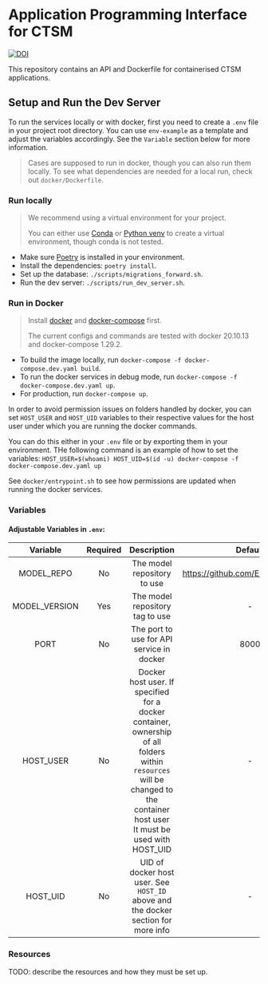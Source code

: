 # Application Programming Interface for CTSM

[![DOI](https://zenodo.org/badge/DOI/10.5281/zenodo.7310240.svg)](https://doi.org/10.5281/zenodo.7310240)

This repository contains an API and Dockerfile for containerised CTSM applications.

## Setup and Run the Dev Server

To run the services locally or with docker, first you need to create a `.env` file in your project root directory.
You can use `env-example` as a template and adjust the variables accordingly. See the `Variable` section below for more information.

> Cases are supposed to run in docker, though you can also run them locally. To see what dependencies are needed for a local run,
> check out `docker/Dockerfile`.

### Run locally
> We recommend using a virtual environment for your project.
>
> You can either use [Conda](https://docs.conda.io/en/latest/) or [Python venv](https://docs.python.org/3/library/venv.html) to create a virtual environment, though conda is not tested.

- Make sure [Poetry](https://python-poetry.org/) is installed in your environment.
- Install the dependencies: `poetry install`.
- Set up the database: `./scripts/migrations_forward.sh`.
- Run the dev server: `./scripts/run_dev_server.sh`.

### Run in Docker

> Install [docker](https://docs.docker.com/engine/install/) and [docker-compose](https://docs.docker.com/compose/install/) first.
>
> The current configs and commands are tested with docker 20.10.13 and docker-compose 1.29.2.

- To build the image locally, run `docker-compose -f docker-compose.dev.yaml build`.
- To run the docker services in debug mode, run `docker-compose -f docker-compose.dev.yaml up`.
- For production, run `docker-compose up`.

In order to avoid permission issues on folders handled by docker,
you can set `HOST_USER` and `HOST_UID` variables to their respective values for the host user under which you are running the docker commands.

You can do this either in your `.env` file or by exporting them in your environment.
THe following command is an example of how to set the variables:
`HOST_USER=$(whoami) HOST_UID=$(id -u) docker-compose -f docker-compose.dev.yaml up`

See `docker/entrypoint.sh` to see how permissions are updated when running the docker services.

### Variables

#### Adjustable Variables in `.env`:

|   Variable    | Required |                                                                                   Description                                                                                   |             Default             | Scope      |
|:-------------:|:--------:|:-------------------------------------------------------------------------------------------------------------------------------------------------------------------------------:|:-------------------------------:|------------|
|  MODEL_REPO   |    No    |                                                                           The model repository to use                                                                           | https://github.com/ESCOMP/CTSM/ | API/Docker |
| MODEL_VERSION |   Yes    |                                                                         The model repository tag to use                                                                         |                -                | API/Docker |
|     PORT      |    No    |                                                                    The port to use for API service in docker                                                                    |              8000               | Docker     |
|   HOST_USER   |    No    | Docker host user. If specified for a docker container, ownership of all folders within `resources` will be changed to the container host user<br/>It must be used with HOST_UID |                -                | Docker     |
|   HOST_UID    |    No    |                                                UID of docker host user. See `HOST_ID` above and the docker section for more info                                                |                -                | Docker     |

### Resources

TODO: describe the resources and how they must be set up.
